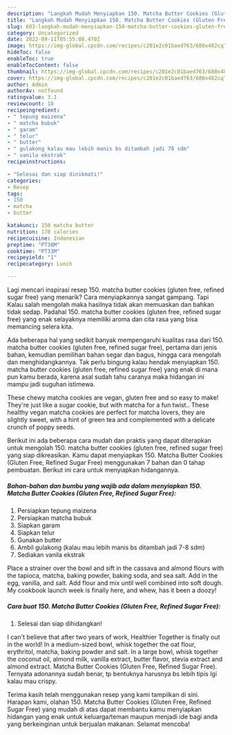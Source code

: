 ```yaml
---
description: "Langkah Mudah Menyiapkan 150. Matcha Butter Cookies (Gluten Free, Refined Sugar Free) yang Enak}"
title: "Langkah Mudah Menyiapkan 150. Matcha Butter Cookies (Gluten Free, Refined Sugar Free) yang Enak}"
slug: 603-langkah-mudah-menyiapkan-150-matcha-butter-cookies-gluten-free-refined-sugar-free-yang-enak
category: Uncategorized
date: 2022-09-11T05:55:08.470Z
image: https://img-global.cpcdn.com/recipes/c201e2c01baed763/680x482cq70/150-matcha-butter-cookies-gluten-free-refined-sugar-free-foto-resep-utama.jpg
hideToc: false
enableToc: true
enableTocContent: false
thumbnail: https://img-global.cpcdn.com/recipes/c201e2c01baed763/680x482cq70/150-matcha-butter-cookies-gluten-free-refined-sugar-free-foto-resep-utama.jpg
cover: https://img-global.cpcdn.com/recipes/c201e2c01baed763/680x482cq70/150-matcha-butter-cookies-gluten-free-refined-sugar-free-foto-resep-utama.jpg
author: Admin
authorAv: notfound
ratingvalue: 3.1
reviewcount: 18
recipeingredient:
- " tepung maizena"
- " matcha bubuk"
- " garam"
- " telur"
- " butter"
- " gulakong kalau mau lebih manis bs ditambah jadi 78 sdm"
- " vanila ekstrak"
recipeinstructions:

- "Selesai dan siap dinikmati!"
categories:
- Resep
tags:
- 150
- matcha
- butter

katakunci: 150 matcha butter 
nutrition: 178 calories
recipecuisine: Indonesian
preptime: "PT38M"
cooktime: "PT33M"
recipeyield: "1"
recipecategory: Lunch

---
```



Lagi mencari inspirasi resep 150. matcha butter cookies (gluten free, refined sugar free) yang menarik? Cara menyiapkannya sangat gampang. Tapi Kalau salah mengolah maka hasilnya tidak akan memuaskan dan bahkan tidak sedap. Padahal 150. matcha butter cookies (gluten free, refined sugar free) yang enak selayaknya memiliki aroma dan cita rasa yang bisa memancing selera kita.


Ada beberapa hal yang sedikit banyak mempengaruhi kualitas rasa dari 150. matcha butter cookies (gluten free, refined sugar free), pertama dari jenis bahan, kemudian pemilihan bahan segar dan bagus, hingga cara mengolah dan menghidangkannya. Tak perlu bingung kalau hendak menyiapkan 150. matcha butter cookies (gluten free, refined sugar free) yang enak di mana pun kamu berada, karena asal sudah tahu caranya maka hidangan ini mampu jadi suguhan istimewa.

These chewy matcha cookies are vegan, gluten free and so easy to make! They&#39;re just like a sugar cookie, but with matcha for a fun twist.. These healthy vegan matcha cookies are perfect for matcha lovers, they are slightly sweet, with a hint of green tea and complemented with a delicate crunch of poppy seeds.


Berikut ini ada beberapa cara mudah dan praktis yang dapat diterapkan untuk mengolah 150. matcha butter cookies (gluten free, refined sugar free) yang siap dikreasikan. Kamu dapat menyiapkan 150. Matcha Butter Cookies (Gluten Free, Refined Sugar Free) menggunakan 7 bahan dan 0 tahap pembuatan. Berikut ini cara untuk menyiapkan hidangannya.

<!--inarticleads1-->

##### Bahan-bahan dan bumbu yang wajib ada dalam menyiapkan 150. Matcha Butter Cookies (Gluten Free, Refined Sugar Free):

1. Persiapkan  tepung maizena
1. Persiapkan  matcha bubuk
1. Siapkan  garam
1. Siapkan  telur
1. Gunakan  butter
1. Ambil  gulakong (kalau mau lebih manis bs ditambah jadi 7-8 sdm)
1. Sediakan  vanila ekstrak


Place a strainer over the bowl and sift in the cassava and almond flours with the tapioca, matcha, baking powder, baking soda, and sea salt. Add in the egg, vanilla, and salt. Add flour and mix until well combined into soft dough. My cookbook launch week is finally here, and whew, has it been a doozy! 

<!--inarticleads2-->

##### Cara buat 150. Matcha Butter Cookies (Gluten Free, Refined Sugar Free):


1. Selesai dan siap dihidangkan!

I can&#39;t believe that after two years of work, Healthier Together is finally out in the world! In a medium-sized bowl, whisk together the oat flour, erythritol, matcha, baking powder and salt. In a large bowl, whisk together the coconut oil, almond milk, vanilla extract, butter flavor, stevia extract and almond extract. Matcha Butter Cookies (Gluten Free, Refined Sugar Free). Ternyata adonannya sudah benar, tp bentuknya harusnya bs lebih tipis lgi kalau mau crispy. 

Terima kasih telah menggunakan resep yang kami tampilkan di sini. Harapan kami, olahan 150. Matcha Butter Cookies (Gluten Free, Refined Sugar Free) yang mudah di atas dapat membantu kamu menyiapkan hidangan yang enak untuk keluarga/teman maupun menjadi ide bagi anda yang berkeinginan untuk berjualan makanan. Selamat mencoba!
